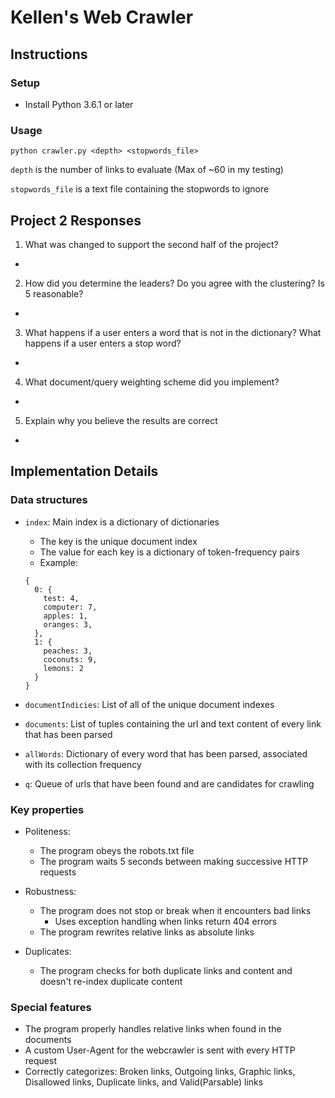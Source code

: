 # Kellen's Web Crawler

## Instructions

### Setup
- Install Python 3.6.1 or later

### Usage
```
python crawler.py <depth> <stopwords_file>
```

`depth` is the number of links to evaluate (Max of ~60 in my testing)

`stopwords_file` is a text file containing the stopwords to ignore

## Project 2 Responses

1. What was changed to support the second half of the project?

- 

2. How did you determine the leaders? Do you agree with the clustering? Is 5 reasonable?

-

3. What happens if a user enters a word that is not in the dictionary? What happens if a user enters a stop word?

-

4. What document/query weighting scheme did you implement?

-

5.	Explain why you believe the results are correct

-

## Implementation Details

### Data structures
- `index`: Main index is a dictionary of dictionaries
  - The key is the unique document index
  - The value for each key is a dictionary of token-frequency pairs
  - Example:
  ```
  {
    0: {
      test: 4,
      computer: 7,
      apples: 1,
      oranges: 3,
    },
    1: {
      peaches: 3,
      coconuts: 9,
      lemons: 2
    }
  }
  ```

- `documentIndicies`: List of all of the unique document indexes
- `documents`: List of tuples containing the url and text content of every link that has been parsed
- `allWords`: Dictionary of every word that has been parsed, associated with its collection frequency
- `q`: Queue of urls that have been found and are candidates for crawling

### Key properties

- Politeness:
  - The program obeys the robots.txt file
  - The program waits 5 seconds between making successive HTTP requests

- Robustness:
  - The program does not stop or break when it encounters bad links
    - Uses exception handling when links return 404 errors
  - The program rewrites relative links as absolute links

- Duplicates:
  - The program checks for both duplicate links and content and doesn't re-index duplicate content

### Special features

- The program properly handles relative links when found in the documents
- A custom User-Agent for the webcrawler is sent with every HTTP request
- Correctly categorizes: Broken links, Outgoing links, Graphic links, Disallowed links, Duplicate links, and Valid(Parsable) links
